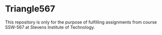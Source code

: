 # Triangle567
This repository is only for the purpose of fulfilling assignments from course SSW-567 at Stevens Institute of Technology.
